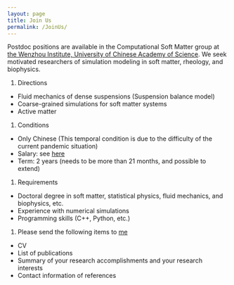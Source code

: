 ```yaml
---
layout: page
title: Join Us
permalink: /JoinUs/
---
```


Postdoc positions are available in the Computational Soft Matter group at [the Wenzhou Institute, University of Chinese Academy of Science](http://www.wiucas.ac.cn). We seek motivated researchers of simulation modeling in soft matter, rheology, and biophysics.
1. Directions
- Fluid mechanics of dense suspensions (Suspension balance model)
- Coarse-grained simulations for soft matter systems
- Active matter
1. Conditions
- Only Chinese (This temporal condition is due to the difficulty of the current pandemic situation)
- Salary: see [here](http://www.wiucas.ac.cn/hr/2020/272.html)
- Term: 2 years (needs to be more than 21 months, and possible to extend)
1. Requirements
- Doctoral degree in soft matter, statistical physics, fluid mechanics, and biophysics, etc.
- Experience with numerical simulations
- Programming skills (C++, Python, etc.)
1. Please send the following items to [me](mailto:seto@wibe.ac.cn) 
- CV 
- List of publications
- Summary of your research accomplishments and your research interests
- Contact information of references
